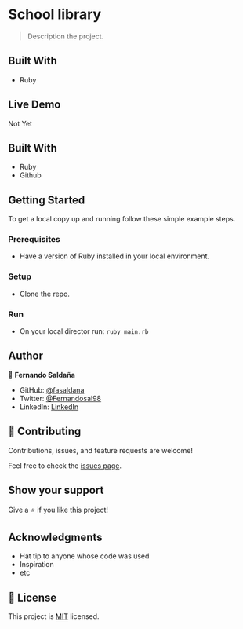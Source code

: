 # School library

> Description the project.

## Built With

- Ruby

## Live Demo

Not Yet

## Built With

- Ruby
- Github

## Getting Started

To get a local copy up and running follow these simple example steps.

### Prerequisites

- Have a version of Ruby installed in your local environment.

### Setup

- Clone the repo.

### Run

- On your local director run: `ruby main.rb`

## Author

👤 **Fernando Saldaña**

- GitHub: [@fasaldana](https://github.com/fasaldana)
- Twitter: [@Fernandosal98](https://twitter.com/Fernandosal98)
- LinkedIn: [LinkedIn](https://www.linkedin.com/in/fernando-saldana-8bbb89228/)

## 🤝 Contributing

Contributions, issues, and feature requests are welcome!

Feel free to check the [issues page](../../issues/).

## Show your support

Give a ⭐️ if you like this project!

## Acknowledgments

- Hat tip to anyone whose code was used
- Inspiration
- etc

## 📝 License

This project is [MIT](./MIT.md) licensed.
